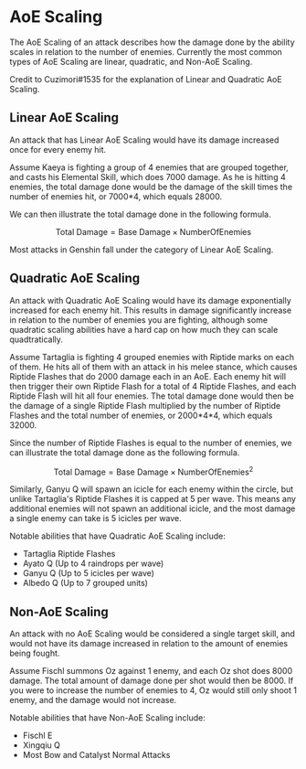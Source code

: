 # AoE Scaling

The AoE Scaling of an attack describes how the damage done by the ability scales in relation to the number of enemies. Currently the most common types of AoE Scaling are linear, quadratic, and Non-AoE Scaling.

Credit to Cuzimori\#1535 for the explanation of Linear and Quadratic AoE Scaling.

## Linear AoE Scaling

An attack that has Linear AoE Scaling would have its damage increased once for every enemy hit.

Assume Kaeya is fighting a group of 4 enemies that are grouped together, and casts his Elemental Skill, which does 7000 damage. As he is hitting 4 enemies, the total damage done would be the damage of the skill times the number of enemies hit, or 7000\*4, which equals 28000.

We can then illustrate the total damage done in the following formula.

$$
\text{Total Damage} = \text{Base Damage} \times \text{NumberOfEnemies}
$$

Most attacks in Genshin fall under the category of Linear AoE Scaling.

## Quadratic AoE Scaling

An attack with Quadratic AoE Scaling would have its damage exponentially increased for each enemy hit. This results in damage significantly increase in relation to the number of enemies you are fighting, although some quadratic scaling abilities have a hard cap on how much they can scale quadtratically.

Assume Tartaglia is fighting 4 grouped enemies with Riptide marks on each of them. He hits all of them with an attack in his melee stance, which causes Riptide Flashes that do 2000 damage each in an AoE. Each enemy hit will then trigger their own Riptide Flash for a total of 4 Riptide Flashes, and each Riptide Flash will hit all four enemies. The total damage done would then be the damage of a single Riptide Flash multiplied by the number of Riptide Flashes and the total number of enemies, or 2000\*4\*4, which equals 32000.

Since the number of Riptide Flashes is equal to the number of enemies, we can illustrate the total damage done as the following formula.

$$
\text{Total Damage} = \text{Base Damage} \times \text{NumberOfEnemies}^{2}
$$

Similarly, Ganyu Q will spawn an icicle for each enemy within the circle, but unlike Tartaglia's Riptide Flashes it is capped at 5 per wave. This means any additional enemies will not spawn an additional icicle, and the most damage a single enemy can take is 5 icicles per wave.

Notable abilities that have Quadratic AoE Scaling include:

* Tartaglia Riptide Flashes
* Ayato Q (Up to 4 raindrops per wave)
* Ganyu Q (Up to 5 icicles per wave)
* Albedo Q (Up to 7 grouped units)

## Non-AoE Scaling

An attack with no AoE Scaling would be considered a single target skill, and would not have its damage increased in relation to the amount of enemies being fought.

Assume Fischl summons Oz against 1 enemy, and each Oz shot does 8000 damage. The total amount of damage done per shot would then be 8000. If you were to increase the number of enemies to 4, Oz would still only shoot 1 enemy, and the damage would not increase.

Notable abilities that have Non-AoE Scaling include:

* Fischl E
* Xingqiu Q
* Most Bow and Catalyst Normal Attacks
